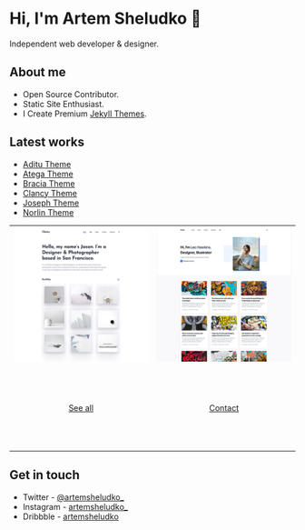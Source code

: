 # Hi, I'm Artem Sheludko 👋

Independent web developer & designer.

## About me

- Open Source Contributor.
- Static Site Enthusiast.
- I Create Premium [Jekyll Themes](https://jekyllthemes.io/developers/artem-sheludko).

## Latest works

- [Aditu Theme](https://jekyllthemes.io/theme/aditu-blog-jekyll-theme)
- [Atega Theme](https://jekyllthemes.io/theme/atega-blog-jekyll-theme)
- [Bracia Theme](https://jekyllthemes.io/theme/bracia-personal-blog-jekyll-theme)
- [Clancy Theme](https://jekyllthemes.io/theme/clancy-portfolio-jekyll-theme)
- [Joseph Theme](https://jekyllthemes.io/theme/joseph-blog-jekyll-theme)
- [Norlin Theme](https://jekyllthemes.io/theme/norlin-dark-blog-jekyll-theme)

<table>
  <body>
    <tr>
      <td width="50%" align="center">
        <a href="https://jekyllthemes.io/theme/clancy-portfolio-jekyll-theme">
          <img alt="Clancy is an elegant portfolio theme for Jekyll designed for photographers, designers, illustrators, artists, creatives, etc." src="https://github.com/artemsheludko/artemsheludko.github.io/raw/master/assets/preview/clancy-preview.png?raw=true" />
        </a>
      </td>
      <td width="50%" align="center">
        <a href="https://jekyllthemes.io/theme/atega-blog-jekyll-theme">
          <img alt="Atega is a fast and creative theme for creating a minimal blog for Jekyll" src="https://github.com/artemsheludko/artemsheludko.github.io/raw/master/assets/preview/atega-preview.png?raw=true" />
        </a>
      </td>
    </tr>
    <tr>
      <td width="50%" height="145" align="center">
        <a href="">See all</a>
      </td>
      <td width="50%" align="center">
        <a href="">Contact</a>
      </td>
    </tr>
  </body>
</table>

## Get in touch

- Twitter - [@artemsheludko_](https://twitter.com/@artemsheludko_)
- Instagram - [artemsheludko_](https://www.instagram.com/artemsheludko_/)
- Dribbble - [artemsheludko](https://dribbble.com/artemsheludko)
